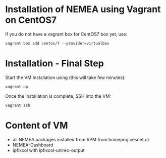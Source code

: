 Installation of NEMEA using Vagrant on CentOS7
==============================================

If you do not have a vagrant box for CentOS7 box yet, use:

```
vagrant box add centos/7 --provider=virtualbox
```

Installation - Final Step
=========================

Start the VM Installation using (this will take few minutes):
```
vagrant up
```

Once the installation is complete, SSH into the VM:
```
vagrant ssh
```

Content of VM
=============

* all NEMEA packages installed from RPM from homeproj.cesnet.cz
* NEMEA-Dashboard
* ipfixcol with ipfixcol-unirec-output

